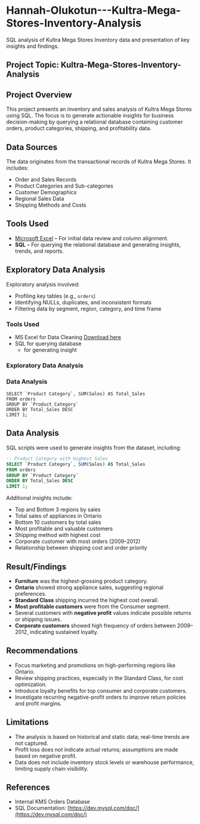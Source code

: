 # Hannah-Olukotun---Kultra-Mega-Stores-Inventory-Analysis
SQL analysis of  Kultra Mega Stores Inventory data and presentation of key insights and  findings.  

## Project Topic: Kultra-Mega-Stores-Inventory-Analysis

## Project Overview
This project presents an inventory and sales analysis of Kultra Mega Stores using SQL. The focus is to generate actionable insights for business decision-making by querying a relational database containing customer orders, product categories, shipping, and profitability data.

## Data Sources
The data originates from the transactional records of Kultra Mega Stores. It includes:
- Order and Sales Records
- Product Categories and Sub-categories
- Customer Demographics
- Regional Sales Data
- Shipping Methods and Costs

## Tools Used
- [Microsoft Excel](https://www.microsoft.com/en-gb/microsoft-365/excel) – For initial data review and column alignment.
- **SQL** – For querying the relational database and generating insights, trends, and reports.

## Exploratory Data Analysis
Exploratory analysis involved:
- Profiling key tables (e.g., `orders`)
- Identifying NULLs, duplicates, and inconsistent formats
- Filtering data by segment, region, category, and time frame

### Tools Used
- MS Excel for Data Cleaning [Download here](https://www.microsoft.com/en-gb/microsoft-365/excel)
- SQL for querying database
  -  for generating insight

### Exploratory Data Analysis


### Data Analysis
```
SELECT `Product Category`, SUM(Sales) AS Total_Sales
FROM orders
GROUP BY `Product Category`
ORDER BY Total_Sales DESC
LIMIT 1;

```



## Data Analysis
SQL scripts were used to generate insights from the dataset, including:

```sql
-- Product Category with Highest Sales
SELECT `Product Category`, SUM(Sales) AS Total_Sales
FROM orders
GROUP BY `Product Category`
ORDER BY Total_Sales DESC
LIMIT 1;
```

Additional insights include:
- Top and Bottom 3 regions by sales
- Total sales of appliances in Ontario
- Bottom 10 customers by total sales
- Most profitable and valuable customers
- Shipping method with highest cost
- Corporate customer with most orders (2009–2012)
- Relationship between shipping cost and order priority

## Result/Findings
- **Furniture** was the highest-grossing product category.
- **Ontario** showed strong appliance sales, suggesting regional preferences.
- **Standard Class** shipping incurred the highest cost overall.
- **Most profitable customers** were from the Consumer segment.
- Several customers with **negative profit** values indicate possible returns or shipping issues.
- **Corporate customers** showed high frequency of orders between 2009–2012, indicating sustained loyalty.

## Recommendations
- Focus marketing and promotions on high-performing regions like Ontario.
- Review shipping practices, especially in the Standard Class, for cost optimization.
- Introduce loyalty benefits for top consumer and corporate customers.
- Investigate recurring negative-profit orders to improve return policies and profit margins.

## Limitations
- The analysis is based on historical and static data; real-time trends are not captured.
- Profit loss does not indicate actual returns; assumptions are made based on negative profit.
- Data does not include inventory stock levels or warehouse performance, limiting supply chain visibility.

## References
- Internal KMS Orders Database
- SQL Documentation: [https://dev.mysql.com/doc/](https://dev.mysql.com/doc/)
